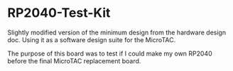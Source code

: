 # RP2040-Test-Kit
Slightly modified version of the minimum design from the hardware design doc. Using it as a software design suite for the MicroTAC.

The purpose of this board was to test if I could make my own RP2040 before the final MicroTAC replacement board.
